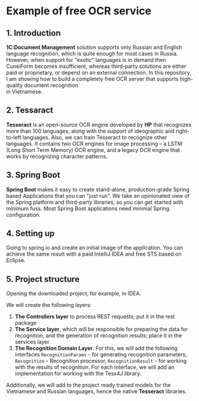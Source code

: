 # Example of free OCR service

## 1. Introduction

**1C:Document Management** solution supports only Russian and English language recognition, which is quite enough for
most cases in Russia. However, when support for "exotic" languages is in demand then CuneiForm becomes insufficient,
whereas third-party solutions are either paid or proprietary, or depend on an external connection. In this repository, I
am showing how to build a completely free OCR server that supports high-quality document recognition  
in Vietnamese.

## 2. Tessaract

**Tesseract** is an open-source OCR engine developed by **HP** that recognizes more than 100 languages, along with the
support of ideographic and right-to-left languages. Also, we can train Tesseract to recognize other languages. It
contains two OCR engines for image processing – a LSTM (Long Short Term Memory) OCR engine, and a legacy OCR engine that
works by recognizing character patterns.

## 3. Spring Boot

**Spring Boot** makes it easy to create stand-alone, production-grade Spring based Applications that you can "just run".
We take an opinionated view of the Spring platform and third-party libraries, so you can get started with minimum fuss.
Most Spring Boot applications need minimal Spring configuration.

## 4. Setting up

Going to spring.io and create an initial image of the application. You can achieve the same result with a paid IntelliJ
IDEA and free STS based on Eclipse.

## 5. Project structure

Opening the downloaded project, for example, in IDEA.

We will create the following layers:

1. **The Controllers layer** to process REST requests; put it in the rest package
1. **The Service layer**, which will be responsible for preparing the data for recognition, and the generation of
   recognition results; place it in the services layer
1. **The Recognition Domain Layer**. For this, we will add the following interfaces `RecognitionParams` - for generating
   recognition parameters, `Recognition` - Recognition processor, `RecognitionResult` - for working with the results of
   recognition. For each interface, we will add an implementation for working with the Tess4J library.

Additionally, we will add to the project ready trained models for the Vietnamese and Russian languages, hence the native
**Tesseract** libraries.
